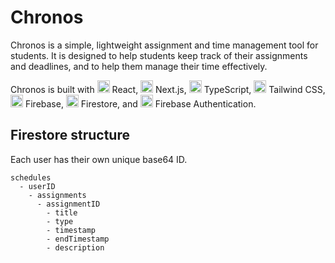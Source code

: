 # Chronos

Chronos is a simple, lightweight assignment and time management tool for students. It is designed to help students keep track of their assignments and deadlines, and to help them manage their time effectively.

Chronos is built with <img src=[React] width="20" height="20"> React, <img src=[Next] width="20" height="20"> Next.js, <img src=[TypeScript] width="20" height="20"> TypeScript, <img src=[Tailwind] width="20" height="20"> Tailwind CSS, <img src=[Firebase] width="20" height="20"> Firebase, <img src=[Firebase-Firestore] width="20" height="20"> Firestore, and <img src=[Firebase-Authentication] width="20" height="20"> Firebase Authentication.

## Firestore structure

Each user has their own unique base64 ID.

```
schedules
  - userID
    - assignments
      - assignmentID
        - title
        - type
        - timestamp
        - endTimestamp
        - description
```

[//]: # (Image references for the README.md)

[Firebase]: /github/images/firebase/logo.svg
[Firebase-Firestore]: /github/images/firebase/firestore.svg
[Firebase-Authentication]: /github/images/firebase/authentication.svg
[Next]: /github/images/next/logo.svg
[React]: /github/images/react/logo.svg
[Tailwind]: /github/images/tailwind/logo.svg
[TypeScript]: /github/images/typescript/logo.svg